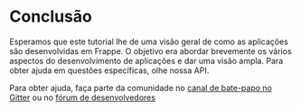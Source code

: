 <!-- base_template: frappe_io/www/frappe/frappe_base.html --><!-- add-breadcrumbs -->
# Conclusão


Esperamos que este tutorial lhe de uma visão geral de como as aplicações são desenvolvidas em Frappe. O objetivo era abordar brevemente os vários aspectos do desenvolvimento de aplicações e dar uma visão ampla. Para obter ajuda em questões específicas, olhe nossa API.

Para obter ajuda, faça parte da comunidade no [canal de bate-papo no Gitter](https://gitter.im/frappe/erpnext) ou no [fórum de desenvolvedores](https://discuss.erpnext.com)
